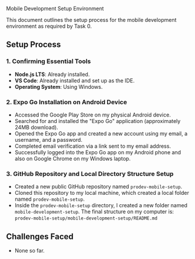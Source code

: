 Mobile Development Setup Environment

This document outlines the setup process for the mobile development environment as required by Task 0.

## Setup Process

### 1. Confirming Essential Tools

* **Node.js LTS**: Already installed.
* **VS Code**: Already installed and set up as the IDE.
* **Operating System**: Using Windows.

### 2. Expo Go Installation on Android Device

* Accessed the Google Play Store on my physical Android device.
* Searched for and installed the "Expo Go" application (approximately 24MB download).
* Opened the Expo Go app and created a new account using my email, a username, and a password.
* Completed email verification via a link sent to my email address.
* Successfully logged into the Expo Go app on my Android phone and also on Google Chrome on my Windows laptop.

### 3. GitHub Repository and Local Directory Structure Setup

* Created a new public GitHub repository named `prodev-mobile-setup`.
* Cloned this repository to my local machine, which created a local folder named `prodev-mobile-setup`.
* Inside the `prodev-mobile-setup` directory, I created a new folder named `mobile-development-setup`.
    The final structure on my computer is: `prodev-mobile-setup/mobile-development-setup/README.md`

## Challenges Faced

* None so far.

